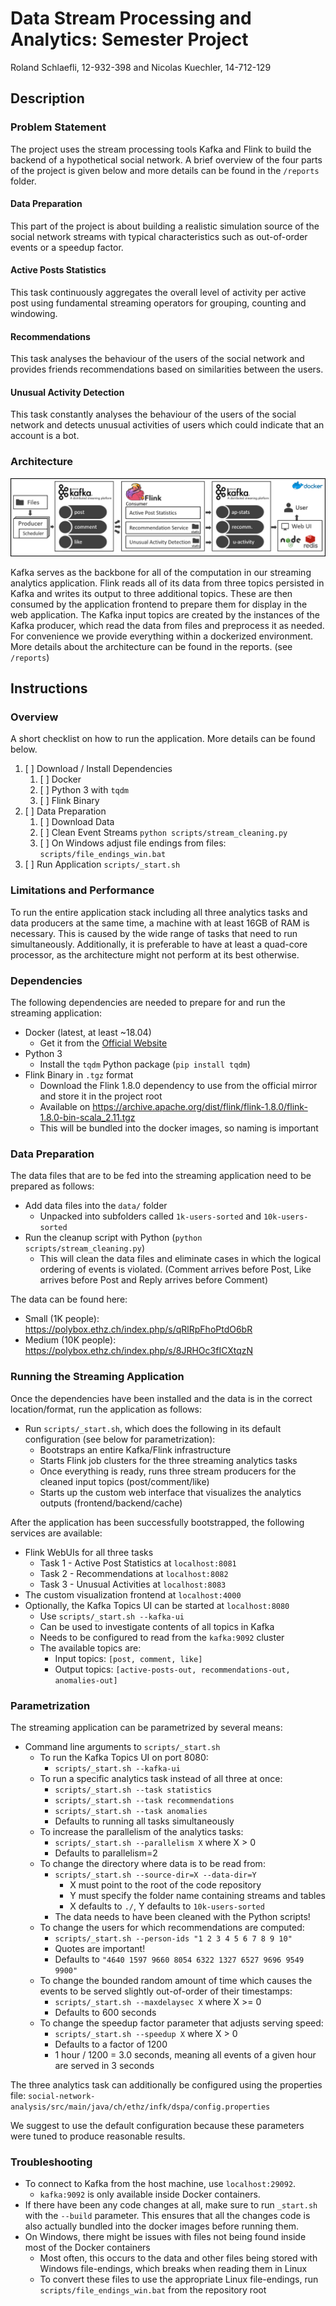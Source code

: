 # Data Stream Processing and Analytics: Semester Project

Roland Schlaefli, 12-932-398 and Nicolas Kuechler, 14-712-129

## Description

### Problem Statement
The project uses the stream processing tools Kafka and Flink to build the backend of a hypothetical social network.
A brief overview of the four parts of the project is given below and more details can be found in the `/reports` folder.

#### Data Preparation
This part of the project is about building a realistic simulation source of the social network streams with typical characteristics such as out-of-order events or a speedup factor.

#### Active Posts Statistics
This task continuously aggregates the overall level of activity per active post using fundamental streaming operators for grouping, counting and windowing.

#### Recommendations
This task analyses the behaviour of the users of the social network and provides friends recommendations based on similarities between the users.

####  Unusual Activity Detection
This task constantly analyses the behaviour of the users of the social network and detects unusual activities of users which could indicate that an account is a bot.

### Architecture

![](reports/architecture-overview-v3.png)

Kafka serves as the backbone for all of the computation in our streaming analytics application. Flink reads all of its data from three topics persisted in Kafka and writes its output to three additional topics. These are then consumed by the application frontend to prepare them for display in the web application. The Kafka input topics are created by the instances of the Kafka producer, which read the data from files and preprocess it as needed. For convenience we provide everything within a dockerized environment. More details about the architecture can be found in the reports. (see `/reports`)

## Instructions

### Overview

A short checklist on how to run the application. More details can be found below.

1. [ ] Download / Install Dependencies
    1. [ ] Docker
    2. [ ] Python 3 with `tqdm`
    3. [ ] Flink Binary
2. [ ] Data Preparation
    1. [ ] Download Data
    2. [ ] Clean Event Streams `python scripts/stream_cleaning.py`
    3. [ ] On Windows adjust file endings from files: `scripts/file_endings_win.bat`
3. [ ] Run Application `scripts/_start.sh`


### Limitations and Performance

To run the entire application stack including all three analytics tasks and data producers at the same time, a machine with at least 16GB of RAM is necessary. This is caused by the wide range of tasks that need to run simultaneously. Additionally, it is preferable to have at least a quad-core processor, as the architecture might not perform at its best otherwise.

### Dependencies

The following dependencies are needed to prepare for and run the streaming application:

- Docker (latest, at least ~18.04)
  - Get it from the [Official Website](https://www.docker.com/get-started)
- Python 3
  - Install the `tqdm` Python package (`pip install tqdm`)
- Flink Binary in `.tgz` format
  - Download the Flink 1.8.0 dependency to use from the official mirror and store it in the project root
  - Available on https://archive.apache.org/dist/flink/flink-1.8.0/flink-1.8.0-bin-scala_2.11.tgz
  - This will be bundled into the docker images, so naming is important

### Data Preparation

The data files that are to be fed into the streaming application need to be prepared as follows:

- Add data files into the `data/` folder
  - Unpacked into subfolders called `1k-users-sorted` and `10k-users-sorted`
- Run the cleanup script with Python (`python scripts/stream_cleaning.py`)
  - This will clean the data files and eliminate cases in which the logical ordering of events is violated.
    (Comment arrives before Post, Like arrives before Post and Reply arrives before Comment)

The data can be found here:
- Small (1K people): https://polybox.ethz.ch/index.php/s/qRlRpFhoPtdO6bR
- Medium (10K people): https://polybox.ethz.ch/index.php/s/8JRHOc3fICXtqzN

### Running the Streaming Application

Once the dependencies have been installed and the data is in the correct location/format, run the application as follows:

- Run `scripts/_start.sh`, which does the following in its default configuration (see below for parametrization):
  - Bootstraps an entire Kafka/Flink infrastructure
  - Starts Flink job clusters for the three streaming analytics tasks
  - Once everything is ready, runs three stream producers for the cleaned input topics (post/comment/like)
  - Starts up the custom web interface that visualizes the analytics outputs (frontend/backend/cache)

After the application has been successfully bootstrapped, the following services are available:

- Flink WebUIs for all three tasks
  - Task 1 - Active Post Statistics at `localhost:8081`
  - Task 2 - Recommendations at `localhost:8082`
  - Task 3 - Unusual Activities at `localhost:8083`
- The custom visualization frontend at `localhost:4000`
- Optionally, the Kafka Topics UI can be started at `localhost:8080`
  - Use `scripts/_start.sh --kafka-ui`
  - Can be used to investigate contents of all topics in Kafka
  - Needs to be configured to read from the `kafka:9092` cluster
  - The available topics are:
    - Input topics: `[post, comment, like]`
    - Output topics: `[active-posts-out, recommendations-out, anomalies-out]`

### Parametrization

The streaming application can be parametrized by several means:

- Command line arguments to `scripts/_start.sh`
  - To run the Kafka Topics UI on port 8080:
    - `scripts/_start.sh --kafka-ui`
  - To run a specific analytics task instead of all three at once:
    - `scripts/_start.sh --task statistics`
    - `scripts/_start.sh --task recommendations`
    - `scripts/_start.sh --task anomalies`
    - Defaults to running all tasks simultaneously
  - To increase the parallelism of the analytics tasks:
    - `scripts/_start.sh --parallelism X` where X > 0
    - Defaults to parallelism=2
  - To change the directory where data is to be read from:
    - `scripts/_start.sh --source-dir=X --data-dir=Y`
      - X must point to the root of the code repository
      - Y must specify the folder name containing streams and tables
      - X defaults to `./`, Y defaults to `10k-users-sorted`
    - The data needs to have been cleaned with the Python scripts!
  - To change the users for which recommendations are computed:
    - `scripts/_start.sh --person-ids "1 2 3 4 5 6 7 8 9 10"`
    - Quotes are important!
    - Defaults to `"4640 1597 9660 8054 6322 1327 6527 9696 9549 9900"`
  - To change the bounded random amount of time which causes the events to be served slightly out-of-order of their timestamps:
    - `scripts/_start.sh --maxdelaysec X` where X >= 0
    - Defaults to 600 seconds
  - To change the speedup factor parameter that adjusts serving speed:
    - `scripts/_start.sh --speedup X` where X > 0
    - Defaults to a factor of 1200
    - 1 hour / 1200 = 3.0 seconds, meaning all events of a given hour are served in 3 seconds

The three analytics task can additionally be configured using the properties file:
`social-network-analysis/src/main/java/ch/ethz/infk/dspa/config.properties`

We suggest to use the default configuration because these parameters were tuned to produce reasonable results.

### Troubleshooting

- To connect to Kafka from the host machine, use `localhost:29092`.
  - `kafka:9092` is only available inside Docker containers.
- If there have been any code changes at all, make sure to run `_start.sh` with the `--build` parameter. This ensures that all the changes code is also actually bundled into the docker images before running them.
- On Windows, there might be issues with files not being found inside most of the Docker containers
  - Most often, this occurs to the data and other files being stored with Windows file-endings, which breaks when reading them in Linux
  - To convert these files to use the appropriate Linux file-endings, run `scripts/file_endings_win.bat` from the repository root
